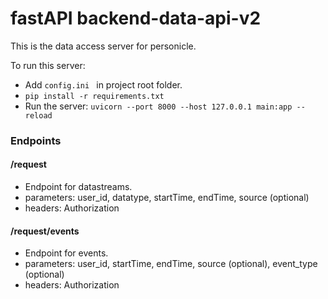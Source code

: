 # fastAPI backend-data-api-v2

This is the data access server for personicle.

To run this server:

- Add ```config.ini ``` in project root folder.
- ``` pip install -r requirements.txt ```
- Run the server: ``` uvicorn --port 8000 --host 127.0.0.1 main:app --reload ```

### Endpoints

#### /request
- Endpoint for datastreams. 
- parameters: user_id, datatype, startTime, endTime, source (optional)
- headers: Authorization

#### /request/events
- Endpoint for events. 
- parameters: user_id, startTime, endTime, source (optional), event_type (optional)
- headers: Authorization

